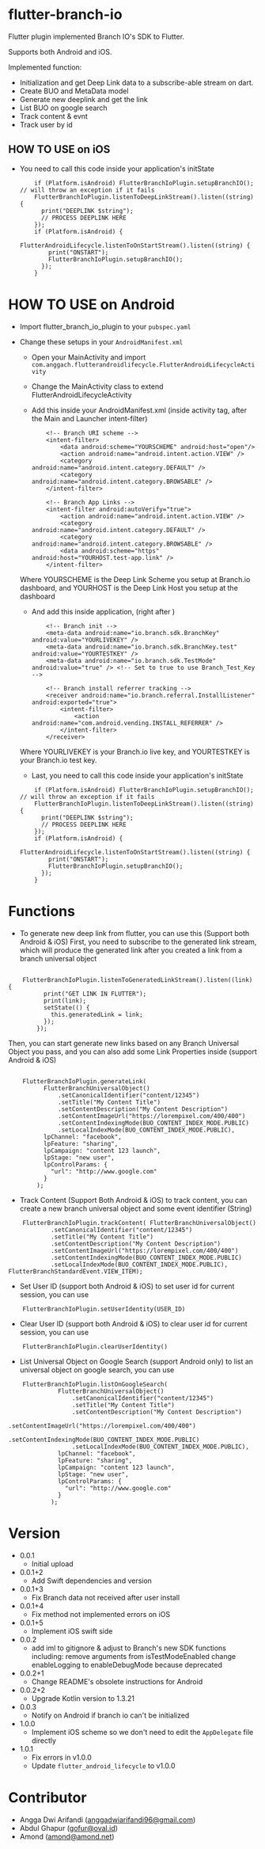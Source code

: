 # flutter-branch-io
Flutter plugin implemented Branch IO's SDK to Flutter.

Supports both Android and iOS.

Implemented function:
- Initialization and get Deep Link data to a subscribe-able stream on dart.
- Create BUO and MetaData model
- Generate new deeplink and get the link
- List BUO on google search
- Track content & evnt
- Track user by id

## HOW TO USE on iOS
- You need to call this code inside your application's initState
    ```
        if (Platform.isAndroid) FlutterBranchIoPlugin.setupBranchIO(); // will throw an exception if it fails
        FlutterBranchIoPlugin.listenToDeepLinkStream().listen((string) {
          print("DEEPLINK $string");
          // PROCESS DEEPLINK HERE
        });
        if (Platform.isAndroid) {
          FlutterAndroidLifecycle.listenToOnStartStream().listen((string) {
            print("ONSTART");
            FlutterBranchIoPlugin.setupBranchIO();
          });
        }
    ```
# HOW TO USE on Android
- Import flutter_branch_io_plugin to your `pubspec.yaml`
- Change these setups in your `AndroidManifest.xml`

    - Open your MainActivity and import `com.anggach.flutterandroidlifecycle.FlutterAndroidLifecycleActivity`
    - Change the MainActivity class to extend FlutterAndroidLifecycleActivity
    - Add this inside your AndroidManifest.xml (inside activity tag, after the Main and Launcher intent-filter)

        ```
            <!-- Branch URI scheme -->
            <intent-filter>
                <data android:scheme="YOURSCHEME" android:host="open"/>
                <action android:name="android.intent.action.VIEW" />
                <category android:name="android.intent.category.DEFAULT" />
                <category android:name="android.intent.category.BROWSABLE" />
            </intent-filter>
        ```
        
        ```
            <!-- Branch App Links -->
            <intent-filter android:autoVerify="true">
                <action android:name="android.intent.action.VIEW" />
                <category android:name="android.intent.category.DEFAULT" />
                <category android:name="android.intent.category.BROWSABLE" />
                <data android:scheme="https" android:host="YOURHOST.test-app.link" />
            </intent-filter>
        ```

    Where YOURSCHEME is the Deep Link Scheme you setup at Branch.io dashboard,
     and YOURHOST is the Deep Link Host you setup at the dashboard
    - And add this inside application, (right after </activity>)
        ```
            <!-- Branch init -->
            <meta-data android:name="io.branch.sdk.BranchKey" android:value="YOURLIVEKEY" />
            <meta-data android:name="io.branch.sdk.BranchKey.test" android:value="YOURTESTKEY" />
            <meta-data android:name="io.branch.sdk.TestMode" android:value="true" /> <!-- Set to true to use Branch_Test_Key -->
        ```

        ```
            <!-- Branch install referrer tracking -->
            <receiver android:name="io.branch.referral.InstallListener" android:exported="true">
                <intent-filter>
                    <action android:name="com.android.vending.INSTALL_REFERRER" />
                </intent-filter>
            </receiver>
        ```
    Where YOURLIVEKEY is your Branch.io live key, and YOURTESTKEY is your Branch.io test key.

    - Last, you need to call this code inside your application's initState
    ```
        if (Platform.isAndroid) FlutterBranchIoPlugin.setupBranchIO();  // will throw an exception if it fails
        FlutterBranchIoPlugin.listenToDeepLinkStream().listen((string) {
          print("DEEPLINK $string");
          // PROCESS DEEPLINK HERE
        });
        if (Platform.isAndroid) {
          FlutterAndroidLifecycle.listenToOnStartStream().listen((string) {
            print("ONSTART");
            FlutterBranchIoPlugin.setupBranchIO();
          });
        }
    ```

# Functions
- To generate new deep link from flutter, you can use this (Support both Android & iOS)
First, you need to subscribe to the generated link stream, which will produce the generated link after you created a link from a branch universal object
```

    FlutterBranchIoPlugin.listenToGeneratedLinkStream().listen((link) {
          print("GET LINK IN FLUTTER");
          print(link);
          setState(() {
            this.generatedLink = link;
          });
        });
```

Then, you can start generate new links based on any Branch Universal Object you pass, and you can also add some Link Properties inside (support Android & iOS)
```

    FlutterBranchIoPlugin.generateLink(
          FlutterBranchUniversalObject()
              .setCanonicalIdentifier("content/12345")
              .setTitle("My Content Title")
              .setContentDescription("My Content Description")
              .setContentImageUrl("https://lorempixel.com/400/400")
              .setContentIndexingMode(BUO_CONTENT_INDEX_MODE.PUBLIC)
              .setLocalIndexMode(BUO_CONTENT_INDEX_MODE.PUBLIC),
          lpChannel: "facebook",
          lpFeature: "sharing",
          lpCampaign: "content 123 launch",
          lpStage: "new user",
          lpControlParams: {
            "url": "http://www.google.com"
          }
        );
```

- Track Content (Support Both Android & iOS)
to track content, you can create a new branch universal object and some event identifier (String)
```
    FlutterBranchIoPlugin.trackContent( FlutterBranchUniversalObject()
            .setCanonicalIdentifier("content/12345")
            .setTitle("My Content Title")
            .setContentDescription("My Content Description")
            .setContentImageUrl("https://lorempixel.com/400/400")
            .setContentIndexingMode(BUO_CONTENT_INDEX_MODE.PUBLIC)
            .setLocalIndexMode(BUO_CONTENT_INDEX_MODE.PUBLIC), FlutterBranchStandardEvent.VIEW_ITEM);
```

- Set User ID (support both Android & iOS)
to set user id for current session, you can use
```
    FlutterBranchIoPlugin.setUserIdentity(USER_ID)
```

- Clear User ID (support both Android & iOS)
to clear user id for current session, you can use
```
    FlutterBranchIoPlugin.clearUserIdentity()
```

- List Universal Object on Google Search (support Android only)
to list an universal object on google search, you can use
```
    FlutterBranchIoPlugin.listOnGoogleSearch(
              FlutterBranchUniversalObject()
                  .setCanonicalIdentifier("content/12345")
                  .setTitle("My Content Title")
                  .setContentDescription("My Content Description")
                  .setContentImageUrl("https://lorempixel.com/400/400")
                  .setContentIndexingMode(BUO_CONTENT_INDEX_MODE.PUBLIC)
                  .setLocalIndexMode(BUO_CONTENT_INDEX_MODE.PUBLIC),
              lpChannel: "facebook",
              lpFeature: "sharing",
              lpCampaign: "content 123 launch",
              lpStage: "new user",
              lpControlParams: {
                "url": "http://www.google.com"
              }
            );
```

# Version
- 0.0.1
    - Initial upload
- 0.0.1+2
    - Add Swift dependencies and version
- 0.0.1+3
    - Fix Branch data not received after user install
- 0.0.1+4
    - Fix method not implemented errors on iOS
- 0.0.1+5
    - Implement iOS swift side
- 0.0.2
    - add iml to gitignore & adjust to Branch's new SDK functions including:
    remove arguments from isTestModeEnabled
    change enableLogging to enableDebugMode because deprecated
- 0.0.2+1
    - Change README's obsolete instructions for Android
- 0.0.2+2
    - Upgrade Kotlin version to 1.3.21
- 0.0.3
    - Notify on Android if branch io can't be initialized
- 1.0.0
    - Implement iOS scheme so we don't need to edit the `AppDelegate` file directly
- 1.0.1
    - Fix errors in v1.0.0
    - Update `flutter_android_lifecycle` to v1.0.0

# Contributor
- Angga Dwi Arifandi (anggadwiarifandi96@gmail.com)
- Abdul Ghapur (gofur@oval.id)
- Amond (amond@amond.net)
